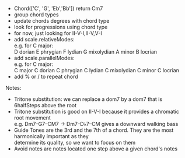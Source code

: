 
- Chord(['C', 'G', 'Eb','Bb']) return Cm7  
- group chord types 
- update chords degrees with chord type
- look for progressions using chord type
- for now, just looking for II-V-I,II-V,V-I   
- add scale.relativeModes:     
e.g. for C major:  
D dorian E phrygian F lydian G mixolydian A minor B locrian  
- add scale.parallelModes:  
e.g. for C major:  
C major C dorian C phrygian C lydian C mixolydian C minor C locrian  
- add % or / to repeat chord  



Notes:
- Tritone substitution: we can replace a dom7 by a dom7 that is 6halfSteps above the root   
- Tritone substitution is good on II-V-I because it provides a chromatic root movement   
  e.g. Dm7–G7–CM7 -> Dm7–D♭7–CM gives a downward walking bass   
- Guide Tones are the 3rd and the 7th of a chord. They are the most harmonically important as they    
   determine its quality, so we want to focus on them  
- Avoid notes are notes located one step above a given chord's notes   
